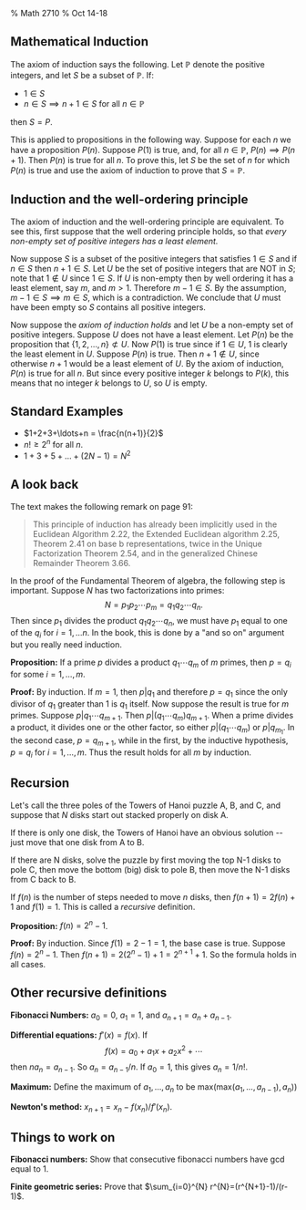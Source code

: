% Math 2710
% Oct 14-18

## Mathematical Induction

The axiom of induction says the following.  Let $\mathbb{P}$ denote the positive integers, and let
$S$ be a subset of $\mathbb{P}$.  If:

- $1\in S$
- $n\in S\implies n+1\in S$ for all $n\in \mathbb{P}$

then $S=P$.

This is applied to propositions in the following way.  Suppose for each $n$ we have a proposition $P(n)$.
Suppose $P(1)$ is true, and, for all $n\in\mathbb{P}$, $P(n)\implies P(n+1)$.  Then $P(n)$ is true for all $n$.
To prove this, let $S$ be the set of $n$ for which $P(n)$ is true and use the axiom of induction to prove that $S=\mathbb{P}$.

## Induction and the well-ordering principle

The axiom of induction and the well-ordering principle are equivalent.  To see this, first suppose that
the well ordering principle holds, so that *every non-empty set of positive integers has a least element.*

Now suppose $S$ is a subset of the positive integers that satisfies $1\in S$ and if $n\in S$ then $n+1\in S$.
Let $U$ be the set of positive integers that are NOT in $S$; note that $1\not\in U$ since $1\in S$.  If $U$ is non-empty then by well ordering it has a least
element, say $m$, and $m>1$.   Therefore $m-1\in S$. By the assumption, $m-1\in S\implies m\in S$, which is a contradiction.
We conclude that $U$ must have been empty so $S$ contains all positive integers.

Now suppose the *axiom of induction holds* and let $U$ be a non-empty set of positive integers.  Suppose $U$ does not have a least
element.  Let $P(n)$ be the proposition that $\{1,2,\ldots, n\}\not\subset U$.  Now $P(1)$ is true since if $1\in U$, $1$ is clearly the least element in $U$.  Suppose $P(n)$ is true.  Then $n+1\not\in U$, since otherwise $n+1$ would be a least element of $U$.
By the axiom of induction, $P(n)$ is true for all $n$.  But since every positive integer $k$ belongs to $P(k)$, this means that no integer
$k$ belongs to $U$, so $U$ is empty.

## Standard Examples

- $1+2+3+\ldots+n = \frac{n(n+1)}{2}$
- $n!\ge 2^n$ for all $n$.
- $1+3+5+\ldots+(2N-1) = N^2$

## A look back

The text makes the following remark on page 91:

>This principle of induction has already been implicitly used in the Euclidean Algorithm 2.22, the Extended Euclidean algorithm 2.25, Theorem 2.41 on base b representations, twice in the Unique Factorization Theorem 2.54, and in the generalized Chinese Remainder Theorem 3.66.

In the proof of the Fundamental Theorem of algebra, the following step is important.  Suppose $N$ has two factorizations into
primes:
$$
N=p_1 p_2\cdots p_m=q_1 q_2 \cdots q_n.
$$
Then since $p_1$ divides the product $q_1 q_2\cdots q_n$, we must have $p_1$ equal to one of the $q_i$ for $i=1,\ldots n$.
In the book, this is done by a "and so on" argument but you really need induction.

**Proposition:** If a prime $p$ divides a product $q_1\cdots q_m$ of $m$ primes, then $p=q_i$ for some $i=1,\ldots, m$.

**Proof:** By induction.  If $m=1$, then $p|q_1$ and therefore $p=q_1$ since the only divisor of $q_1$ greater than $1$ is $q_1$ itself.
Now suppose the result is true for $m$ primes.  Suppose $p|q_1\cdots q_{m+1}$.  Then $p|(q_1\cdots q_m)q_{m+1}$.
When a prime divides a product, it divides one or the other factor, so either $p|(q_1\cdots q_m)$ or $p|q_{m_1}$.  In the second
case, $p=q_{m+1}$, while in the first, by the inductive hypothesis, $p=q_i$ for $i=1,\ldots, m$.  Thus the result holds for all $m$
by induction.

## Recursion

Let's call the three poles of the Towers of Hanoi puzzle A, B, and C, and suppose that $N$ disks start out stacked properly on 
disk A.

If there is only one disk, the Towers of Hanoi have an obvious solution -- just move that one disk from A to B.

If there are N disks, solve the puzzle by first moving the top N-1 disks to pole C, then move the bottom (big) disk to pole
B, then move the N-1 disks from C back to B.

If $f(n)$ is the number of steps needed to move $n$ disks, then $f(n+1)=2f(n)+1$ and $f(1)=1$.  This is called a *recursive*
definition.

**Proposition:** $f(n)=2^{n}-1$.  

**Proof:** By induction.  Since $f(1)=2-1=1$, the base case is true.  Suppose $f(n)=2^{n}-1$.  Then $f(n+1)=2(2^n-1)+1=2^{n+1}+1$.
So the formula holds in all cases.

## Other recursive definitions

**Fibonacci Numbers:** $a_0=0$, $a_1=1$, and $a_{n+1}=a_{n}+a_{n-1}$.

**Differential equations:** $f'(x)=f(x)$.  If 
$$
f(x)=a_0+a_1x+a_2x^2+\cdots
$$
then $na_n=a_{n-1}$.  So $a_{n}=a_{n-1}/n$.  If $a_{0}=1$, this gives $a_n=1/n!$.

**Maximum:** Define the maximum of $a_1,\ldots, a_n$ to be  $\mathrm{max}(\mathrm{max}(a_1,\ldots, a_{n-1}),a_n))$

**Newton's method:** $x_{n+1}=x_{n}-f(x_n)/f'(x_n).$

## Things to work on

**Fibonacci numbers:** Show that consecutive fibonacci numbers have gcd equal to $1$.

**Finite geometric series:** Prove that $\sum_{i=0}^{N} r^{N}=(r^{N+1}-1)/(r-1)$.









